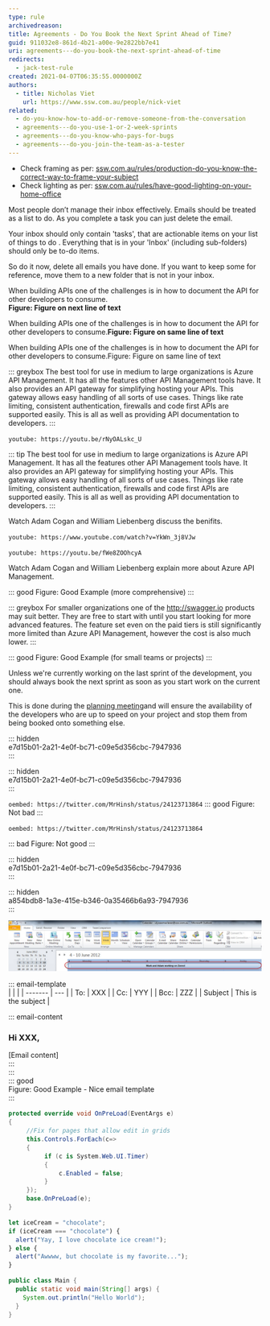 ```yaml
---
type: rule
archivedreason:
title: Agreements - Do You Book the Next Sprint Ahead of Time?
guid: 911032e8-861d-4b21-a00e-9e2822bb7e41
uri: agreements---do-you-book-the-next-sprint-ahead-of-time
redirects:
  - jack-test-rule
created: 2021-04-07T06:35:55.0000000Z
authors:
  - title: Nicholas Viet
    url: https://www.ssw.com.au/people/nick-viet
related:
  - do-you-know-how-to-add-or-remove-someone-from-the-conversation
  - agreements---do-you-use-1-or-2-week-sprints
  - agreements---do-you-know-who-pays-for-bugs
  - agreements---do-you-join-the-team-as-a-tester
---
```


- Check framing as per: [ssw.com.au/rules/production-do-you-know-the-correct-way-to-frame-your-subject](https://www.ssw.com.au/rules/production-do-you-know-the-correct-way-to-frame-your-subject) 
- Check lighting as per: [ssw.com.au/rules/have-good-lighting-on-your-home-office](https://www.ssw.com.au/rules/have-good-lighting-on-your-home-office)

Most people don’t manage their inbox effectively. Emails should be treated as a list to do. As you complete a task you can just delete the email.

Your inbox should only contain 'tasks', that are actionable items on your list of things to do . Everything that is in your 'Inbox' (including sub-folders) should only be to-do items.

So do it now, delete all emails you have done. If you want to keep some for reference, move them to a new folder that is not in your inbox.

When building APIs one of the challenges is in how to document the API for other developers to consume.  
**Figure: Figure on next line of text**

When building APIs one of the challenges is in how to document the API for other developers to consume.**Figure: Figure on same line of text**

When building APIs one of the challenges is in how to document the API for other developers to consume.Figure: Figure on same line of text

::: greybox
The best tool for use in medium to large organizations is Azure API Management. It has all the features other API Management tools have. It also provides an API gateway for simplifying hosting your APIs. This gateway allows easy handling of all sorts of use cases. Things like rate limiting, consistent authentication, firewalls and code first APIs are supported easily. This is all as well as providing API documentation to developers.
:::

`youtube: https://youtu.be/rNyOALskc_U`

::: tip
The best tool for use in medium to large organizations is Azure API Management. It has all the features other API Management tools have. It also provides an API gateway for simplifying hosting your APIs. This gateway allows easy handling of all sorts of use cases. Things like rate limiting, consistent authentication, firewalls and code first APIs are supported easily. This is all as well as providing API documentation to developers.
:::

Watch Adam Cogan and William Liebenberg discuss the benifits.

`youtube: https://www.youtube.com/watch?v=YkWn_3j8VJw`

`youtube: https://youtu.be/fWe8ZOOhcyA`

Watch Adam Cogan and William Liebenberg explain more about Azure API Management.

::: good
Figure: Good Example (more comprehensive)
:::

::: greybox
For smaller organizations one of the http://swagger.io products may suit better. They are free to start with until you start looking for more advanced features. The feature set even on the paid tiers is still significantly more limited than Azure API Management, however the cost is also much lower.
:::

::: good
Figure: Good Example (for small teams or projects)
:::

Unless we're currently working on the last sprint of the development, you should always book the next sprint as soon as you start work on the current one.

<!--endintro-->

This is done during the [planning meeting](/Management/RulesToBetterScrumUsingTFS/Pages/SprintPlanning%28WHAT%29Meeting.aspx)and will ensure the availability of the developers who are up to speed on your project and stop them from being booked onto something else.

::: hidden  
e7d15b01-2a21-4e0f-bc71-c09e5d356cbc-7947936  
:::

::: hidden  
e7d15b01-2a21-4e0f-bc71-c09e5d356cbc-7947936  
:::

`oembed: https://twitter.com/MrHinsh/status/24123713864`
::: good
Figure: Not bad
:::

`oembed: https://twitter.com/MrHinsh/status/24123713864`

::: bad
Figure: Not good
:::

::: hidden  
e7d15b01-2a21-4e0f-bc71-c09e5d356cbc-7947936  
:::

::: hidden  
a854bdb8-1a3e-415e-b346-0a35466b6a93-7947936  
:::

![If you have booked the guys in, you will have an appointment like this in your Outlook.](Scheduled_Appointment.jpg)

::: email-template  
| | |
| ------- | --- |
| To: | XXX |
| Cc: | YYY |
| Bcc: | ZZZ |
| Subject | This is the subject |

::: email-content

### Hi XXX,

[Email content]  
:::  
:::  
::: good  
Figure: Good Example - Nice email template  
:::

```csharp
protected override void OnPreLoad(EventArgs e)
{
     //Fix for pages that allow edit in grids
     this.Controls.ForEach(c=>
     {
          if (c is System.Web.UI.Timer)
          {
              c.Enabled = false;
          }
     });
     base.OnPreLoad(e);
}
```

```javascript
let iceCream = "chocolate";
if (iceCream === "chocolate") {
  alert("Yay, I love chocolate ice cream!");
} else {
  alert("Awwww, but chocolate is my favorite...");
}
```

```java
public class Main {
  public static void main(String[] args) {
    System.out.println("Hello World");
  }
}
```

